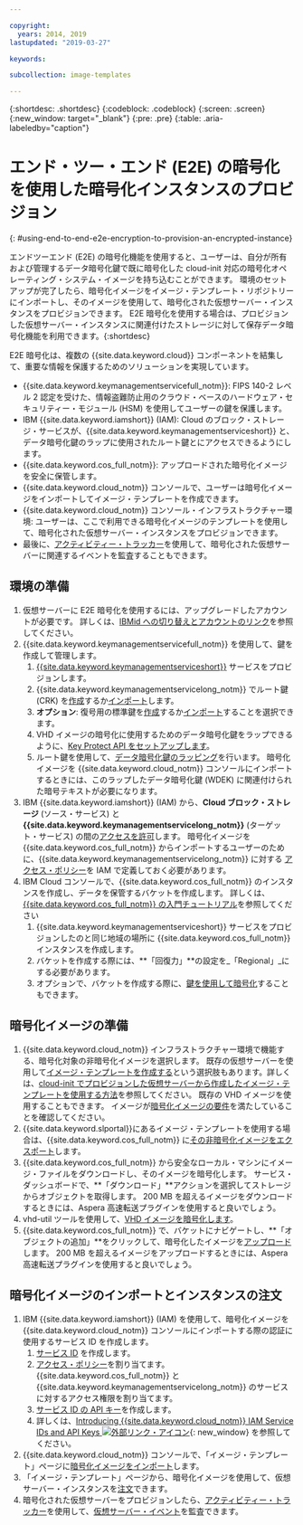 ```yaml
---

copyright:
  years: 2014, 2019
lastupdated: "2019-03-27"

keywords:

subcollection: image-templates

---
```


{:shortdesc: .shortdesc}
{:codeblock: .codeblock}
{:screen: .screen}
{:new_window: target="_blank"}
{:pre: .pre}
{:table: .aria-labeledby="caption"}


# エンド・ツー・エンド (E2E) の暗号化を使用した暗号化インスタンスのプロビジョン
{: #using-end-to-end-e2e-encryption-to-provision-an-encrypted-instance}

エンドツーエンド (E2E) の暗号化機能を使用すると、ユーザーは、自分が所有および管理するデータ暗号化鍵で既に暗号化した cloud-init 対応の暗号化オペレーティング・システム・イメージを持ち込むことができます。 環境のセットアップが完了したら、暗号化イメージをイメージ・テンプレート・リポジトリーにインポートし、そのイメージを使用して、暗号化された仮想サーバー・インスタンスをプロビジョンできます。 E2E 暗号化を使用する場合は、プロビジョンした仮想サーバー・インスタンスに関連付けたストレージに対して保存データ暗号化機能を利用できます。{:shortdesc}

E2E 暗号化は、複数の {{site.data.keyword.cloud}} コンポーネントを結集して、重要な情報を保護するためのソリューションを実現しています。

* {{site.data.keyword.keymanagementservicefull_notm}}: FIPS 140-2 レベル 2 認定を受けた、情報盗難防止用のクラウド・ベースのハードウェア・セキュリティー・モジュール (HSM) を使用してユーザーの鍵を保護します。
* IBM {{site.data.keyword.iamshort}} (IAM): Cloud のブロック・ストレージ・サービスが、{{site.data.keyword.keymanagementserviceshort}} と、データ暗号化鍵のラップに使用されたルート鍵とにアクセスできるようにします。
* {{site.data.keyword.cos_full_notm}}: アップロードされた暗号化イメージを安全に保管します。
* {{site.data.keyword.cloud_notm}} コンソールで、ユーザーは暗号化イメージをインポートしてイメージ・テンプレートを作成できます。
* {{site.data.keyword.cloud_notm}} コンソール・インフラストラクチャー環境: ユーザーは、ここで利用できる暗号化イメージのテンプレートを使用して、暗号化された仮想サーバー・インスタンスをプロビジョンできます。
* 最後に、[アクティビティー・トラッカー](/docs/services/cloud-activity-tracker?topic=cloud-activity-tracker-activity_tracker_ov#activity_tracker_ov)を使用して、暗号化された仮想サーバーに関連するイベントを監査することもできます。

## 環境の準備

1. 仮想サーバーに E2E 暗号化を使用するには、アップグレードしたアカウントが必要です。 詳しくは、[IBMid への切り替えとアカウントのリンク](/docs/account/softlayerlink.html)を参照してください。
2. {{site.data.keyword.keymanagementservicefull_notm}} を使用して、鍵を作成して管理します。
      1. [{{site.data.keyword.keymanagementserviceshort}}](/docs/services/key-protect?topic=key-protect-provision#provision) サービスをプロビジョンします。
      2. {{site.data.keyword.keymanagementservicelong_notm}} でルート鍵 (CRK) を[作成](/docs/services/key-protect?topic=key-protect-create-root-keys#create-root-keys)するか[インポート](/docs/services/key-protect?topic=key-protect-import-root-keys#import-root-keys)します。
      3. **オプション**: 復号用の標準鍵を[作成](/docs/services/key-protect?topic=key-protect-create-standard-keys#create-standard-keys)するか[インポート](/docs/services/key-protect?topic=key-protect-import-standard-keys#import-standard-keys)することを選択できます。
      4. VHD イメージの暗号化に使用するためのデータ暗号化鍵をラップできるように、[Key Protect API をセットアップします](/docs/services/key-protect?topic=key-protect-set-up-api#set-up-api)。
      5. ルート鍵を使用して、[データ暗号化鍵のラッピング](/docs/services/key-protect/wrap-keys.html#wrap-keys)を行います。 暗号化イメージを {{site.data.keyword.cloud_notm}} コンソールにインポートするときには、このラップしたデータ暗号化鍵 (WDEK) に関連付けられた暗号テキストが必要になります。
3. IBM {{site.data.keyword.iamshort}} (IAM) から、**Cloud ブロック・ストレージ** (ソース・サービス) と **{{site.data.keyword.keymanagementservicelong_notm}}** (ターゲット・サービス) の間の[アクセスを許可](/docs/iam?topic=iam-serviceauth#create-auth)します。 暗号化イメージを {{site.data.keyword.cos_full_notm}} からインポートするユーザーのために、{{site.data.keyword.keymanagementservicelong_notm}} に対する [アクセス・ポリシー](/docs/iam?topic=iam-userroles#userroles)を IAM で定義しておく必要があります。
4. IBM Cloud コンソールで、{{site.data.keyword.cos_full_notm}} のインスタンスを作成し、データを保管するバケットを作成します。 詳しくは、[{{site.data.keyword.cos_full_notm}} の入門チュートリアル](/docs/services/cloud-object-storage?topic=cloud-object-storage-getting-started-tutorial)を参照してください
      1. {{site.data.keyword.keymanagementserviceshort}} サービスをプロビジョンしたのと同じ地域の場所に {{site.data.keyword.cos_full_notm}} インスタンスを作成します。
      2. バケットを作成する際には、**「回復力」**の設定を_「Regional」_にする必要があります。
      3. オプションで、バケットを作成する際に、[鍵を使用して暗号化](/docs/services/cloud-object-storage/basics?topic=cloud-object-storage-sse-kp#sse-kp)することもできます。   

## 暗号化イメージの準備

1. {{site.data.keyword.cloud_notm}} インフラストラクチャー環境で機能する、暗号化対象の非暗号化イメージを選択します。 既存の仮想サーバーを使用して[イメージ・テンプレートを作成する](/docs/infrastructure/image-templates/docs/infrastructure/image-templates?topic=image-templates-creating-an-image-template#creating-an-image-template)という選択肢もあります。詳しくは、[cloud-init でプロビジョンした仮想サーバーから作成したイメージ・テンプレートを使用する方法](/docs/infrastructure/image-templates?topic=image-templates-provisioning-with-a-cloud-init-enabled-image#work-with-an-image-template-created-from-a-cloud-init-provisioned-virtual-server)を参照してください。 既存の VHD イメージを使用することもできます。 イメージが[暗号化イメージの要件](/docs/infrastructure/image-templates?topic=image-templates-encrypted-image-reqs#encrypted-image-reqs)を満たしていることを確認してください。
2. {{site.data.keyword.slportal}}にあるイメージ・テンプレートを使用する場合は、{{site.data.keyword.cos_full_notm}} に[その非暗号化イメージをエクスポート](/docs/infrastructure/image-templates?topic=image-templates-exporting-an-image-to-ibm-cloud-object-storage)します。
3. {{site.data.keyword.cos_full_notm}} から安全なローカル・マシンにイメージ・ファイルをダウンロードし、そのイメージを暗号化します。 サービス・ダッシュボードで、**「ダウンロード」**アクションを選択してストレージからオブジェクトを取得します。 200 MB を超えるイメージをダウンロードするときには、Aspera 高速転送プラグインを使用すると良いでしょう。
4. vhd-util ツールを使用して、[VHD イメージを暗号化します](/docs/infrastructure/image-templates?topic=image-templates-create-encrypted-image)。
5. {{site.data.keyword.cos_full_notm}} で、バケットにナビゲートし、**「オブジェクトの追加」**をクリックして、暗号化したイメージを[アップロード](/docs/services/cloud-object-storage?topic=cloud-object-storage-upload-data#upload-data)します。 200 MB を超えるイメージをアップロードするときには、Aspera 高速転送プラグインを使用すると良いでしょう。

## 暗号化イメージのインポートとインスタンスの注文

1. IBM {{site.data.keyword.iamshort}} (IAM) を使用して、暗号化イメージを {{site.data.keyword.cloud_notm}} コンソールにインポートする際の認証に使用するサービス ID を作成します。
      1. [サービス ID](/docs/iam?topic=iam-serviceids#serviceids) を作成します。
      2. [アクセス・ポリシー](/docs/iam?topic=iam-serviceidpolicy#serviceidpolicy)を割り当てます。 {{site.data.keyword.cos_full_notm}} と {{site.data.keyword.keymanagementservicelong_notm}} のサービスに対するアクセス権限を割り当てます。
      3. [サービス ID の API キー](/docs/iam?topic=iam-serviceidapikeys#create_service_key)を作成します。
      4. 詳しくは、[Introducing {{site.data.keyword.cloud_notm}} IAM Service IDs and API Keys ![外部リンク・アイコン](../../icons/launch-glyph.svg "外部リンク・アイコン")](https://www.ibm.com/blogs/bluemix/2017/10/introducing-ibm-cloud-iam-service-ids-api-keys/){: new_window} を参照してください。
2. {{site.data.keyword.cloud_notm}} コンソールで、「イメージ・テンプレート」ページに[暗号化イメージをインポート](/docs/infrastructure/image-templates?topic=image-templates-import-icos#import-icos)します。
3. 「イメージ・テンプレート」ページから、暗号化イメージを使用して、仮想サーバー・インスタンスを[注文](/docs/infrastructure/image-templates?topic=image-templates-ordering-an-instance-from-an-image-template#ordering-an-instance-from-an-image-template)できます。
4. 暗号化された仮想サーバーをプロビジョンしたら、[アクティビティー・トラッカー](/docs/services/cloud-activity-tracker?topic=cloud-activity-tracker-activity_tracker_ov#activity_tracker_ov)を使用して、[仮想サーバー・イベント](/docs/vsi?topic=virtual-servers-at_events#at_events)を監査できます。
